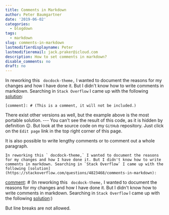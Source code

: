 ```yaml
---
title: Comments in Markdown
author: Peter Baumgartner
date: '2019-06-02'
categories:
  - blogdown
tags:
  - markdown
slug: comments-in-markdown
lastmodifierdisplayname: Peter
lastmodifieremail: jack.praker@icloud.com
description: How to set comments in markdown?
disable_comments: no
draft: no
---
```


In reworking this ` docdock-theme,` I wanted to document the reasons for my changes and how I have done it. But I didn't know how to write comments in markdown. Searching in `Stack Overflow` I came up with the following [solution](https://stackoverflow.com/questions/4823468/comments-in-markdown):


```
[comment]: # (This is a comment, it will not be included.)
```
[comment]: # (This is a comment, it will not be included.)

There exist other versions as well, but the example above is the most portable solution. --- You can't see the result of this code, as it is hidden by definition :wink:. But look at the source code on my `GitHub` repository. Just click on the `Edit page` link in the top right corner of this page.

It is also possible to write lengthy comments or to comment out a whole paragraph. 

```
In reworking this ` docdock-theme,` I wanted to document the reasons for my changes and how I have done it. But I didn't know how to write comments in markdown. Searching in `Stack Overflow` I came up with the following [solution](https://stackoverflow.com/questions/4823468/comments-in-markdown):
```

[comment]: # (In reworking this ` docdock-theme,` I wanted to document the reasons for my changes and how I have done it. But I didn't know how to write comments in markdown. Searching in `Stack Overflow` I came up with the following [solution](https://stackoverflow.com/questions/4823468/comments-in-markdown):)

But line breaks are not allowed.
